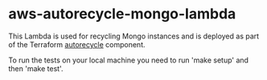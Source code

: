 # aws-autorecycle-mongo-lambda

This Lambda is used for recycling Mongo instances and is deployed as part of the Terraform [autorecycle][1] component.

To run the tests on your local machine you need to run 'make setup' and then 'make test'.

[1]: https://github.com/hmrc/webops-terraform/tree/master/components/autorecycle
